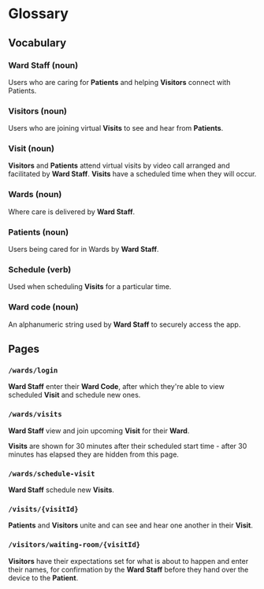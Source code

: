 # Glossary

## Vocabulary

### Ward Staff (noun)

Users who are caring for **Patients** and helping **Visitors** connect with Patients.

### Visitors (noun)

Users who are joining virtual **Visits** to see and hear from **Patients**.

### Visit (noun)

**Visitors** and **Patients** attend virtual visits by video call arranged and facilitated by **Ward Staff**. **Visits** have a scheduled time when they will occur.

### Wards (noun)

Where care is delivered by **Ward Staff**.

### Patients (noun)

Users being cared for in Wards by **Ward Staff**.

### Schedule (verb)

Used when scheduling **Visits** for a particular time.

### Ward code (noun)

An alphanumeric string used by **Ward Staff** to securely access the app.

## Pages

### `/wards/login`

**Ward Staff** enter their **Ward Code**, after which they're able to view scheduled **Visit** and schedule new ones.

### `/wards/visits`

**Ward Staff** view and join upcoming **Visit** for their **Ward**.

**Visits** are shown for 30 minutes after their scheduled start time - after 30 minutes has elapsed they are hidden from this page.

### `/wards/schedule-visit`

**Ward Staff** schedule new **Visits**.

### `/visits/{visitId}`

**Patients** and **Visitors** unite and can see and hear one another in their **Visit**.

### `/visitors/waiting-room/{visitId}`

**Visitors** have their expectations set for what is about to happen and enter their names, for confirmation by the **Ward Staff** before they hand over the device to the **Patient**.
